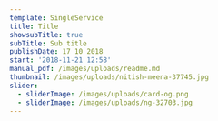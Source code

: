 ```yaml
---
template: SingleService
title: Title
showsubTitle: true
subTitle: Sub title
publishDate: 17 10 2018
start: '2018-11-21 12:58'
manual_pdf: /images/uploads/readme.md
thumbnail: /images/uploads/nitish-meena-37745.jpg
slider:
  - sliderImage: /images/uploads/card-og.png
  - sliderImage: /images/uploads/ng-32703.jpg
---
```

